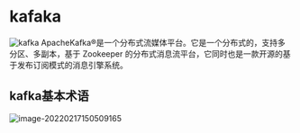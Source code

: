 # kafaka
![](https://img2018.cnblogs.com/blog/1515111/201911/1515111-20191128124853636-833212813.png "kafka")
ApacheKafka®是一个分布式流媒体平台。它是一个分布式的，支持多分区、多副本，基于 Zookeeper 的分布式消息流平台，它同时也是一款开源的基于发布订阅模式的消息引擎系统。

## kafka基本术语

![image-20220217150509165](C:\Users\wanghao\AppData\Roaming\Typora\typora-user-images\image-20220217150509165.png)
